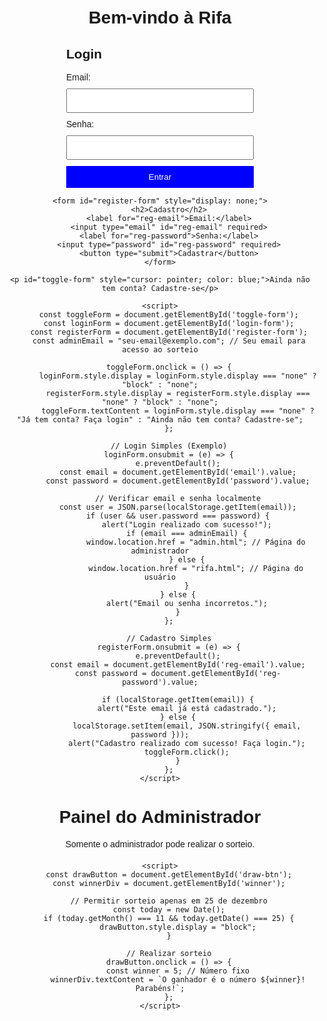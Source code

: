 <!DOCTYPE html>
<html lang="pt-br">
<head>
    <meta charset="UTF-8">
    <meta name="viewport" content="width=device-width, initial-scale=1.0">
    <title>Rifa - Login</title>
    <style>
        body { font-family: Arial, sans-serif; text-align: center; padding: 20px; }
        form { max-width: 300px; margin: 0 auto; text-align: left; }
        input { width: 100%; margin: 10px 0; padding: 10px; }
        button { width: 100%; padding: 10px; background-color: blue; color: white; border: none; cursor: pointer; }
        button:hover { background-color: darkblue; }
    </style>
</head>
<body>
    <h1>Bem-vindo à Rifa</h1>
    <form id="login-form">
        <h2>Login</h2>
        <label for="email">Email:</label>
        <input type="email" id="email" required>
        <label for="password">Senha:</label>
        <input type="password" id="password" required>
        <button type="submit">Entrar</button>
    </form>

    <form id="register-form" style="display: none;">
        <h2>Cadastro</h2>
        <label for="reg-email">Email:</label>
        <input type="email" id="reg-email" required>
        <label for="reg-password">Senha:</label>
        <input type="password" id="reg-password" required>
        <button type="submit">Cadastrar</button>
    </form>

    <p id="toggle-form" style="cursor: pointer; color: blue;">Ainda não tem conta? Cadastre-se</p>

    <script>
        const toggleForm = document.getElementById('toggle-form');
        const loginForm = document.getElementById('login-form');
        const registerForm = document.getElementById('register-form');
        const adminEmail = "seu-email@exemplo.com"; // Seu email para acesso ao sorteio

        toggleForm.onclick = () => {
            loginForm.style.display = loginForm.style.display === "none" ? "block" : "none";
            registerForm.style.display = registerForm.style.display === "none" ? "block" : "none";
            toggleForm.textContent = loginForm.style.display === "none" ? "Já tem conta? Faça login" : "Ainda não tem conta? Cadastre-se";
        };

        // Login Simples (Exemplo)
        loginForm.onsubmit = (e) => {
            e.preventDefault();
            const email = document.getElementById('email').value;
            const password = document.getElementById('password').value;

            // Verificar email e senha localmente
            const user = JSON.parse(localStorage.getItem(email));
            if (user && user.password === password) {
                alert("Login realizado com sucesso!");
                if (email === adminEmail) {
                    window.location.href = "admin.html"; // Página do administrador
                } else {
                    window.location.href = "rifa.html"; // Página do usuário
                }
            } else {
                alert("Email ou senha incorretos.");
            }
        };

        // Cadastro Simples
        registerForm.onsubmit = (e) => {
            e.preventDefault();
            const email = document.getElementById('reg-email').value;
            const password = document.getElementById('reg-password').value;

            if (localStorage.getItem(email)) {
                alert("Este email já está cadastrado.");
            } else {
                localStorage.setItem(email, JSON.stringify({ email, password }));
                alert("Cadastro realizado com sucesso! Faça login.");
                toggleForm.click();
            }
        };
    </script>
</body>
</html>
<!DOCTYPE html>
<html lang="pt-br">
<head>
    <meta charset="UTF-8">
    <meta name="viewport" content="width=device-width, initial-scale=1.0">
    <title>Admin - Sorteio</title>
</head>
<body>
    <h1>Painel do Administrador</h1>
    <p>Somente o administrador pode realizar o sorteio.</p>
    <button id="draw-btn" style="display: none;">Realizar Sorteio</button>
    <div class="winner" id="winner" style="margin-top: 20px;"></div>

    <script>
        const drawButton = document.getElementById('draw-btn');
        const winnerDiv = document.getElementById('winner');

        // Permitir sorteio apenas em 25 de dezembro
        const today = new Date();
        if (today.getMonth() === 11 && today.getDate() === 25) {
            drawButton.style.display = "block";
        }

        // Realizar sorteio
        drawButton.onclick = () => {
            const winner = 5; // Número fixo
            winnerDiv.textContent = `O ganhador é o número ${winner}! Parabéns!`;
        };
    </script>
</body>
</html>
